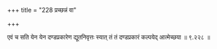 +++
title = "228 प्रच्छन्नं वा"

+++

एवं च सति येन येन दण्डप्रकारेण द्यूतनिवृत्तः स्यात् तं तं दण्डप्रकारं कल्पयेद् आत्मेच्छया ॥ ९.२२८ ॥
